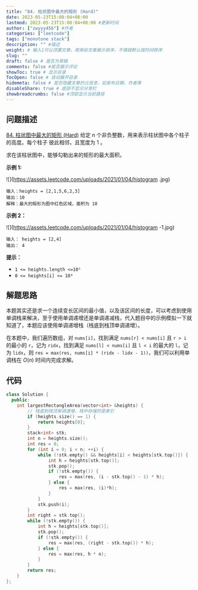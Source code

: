 ```yaml
---
title: "84. 柱状图中最大的矩形 (Hard)"
date: 2023-05-23T15:08:04+08:00
lastmod: 2023-05-23T15:08:04+08:00 #更新时间
author: ["zwyyy456"] #作者
categories: ["leetcode"]
tags: ["monotone stack"]
description: "" #描述
weight: # 输入1可以顶置文章，用来给文章展示排序，不填就默认按时间排序
slug: ""
draft: false # 是否为草稿
comments: false #是否展示评论
showToc: true # 显示目录
TocOpen: false # 自动展开目录
hidemeta: false # 是否隐藏文章的元信息，如发布日期、作者等
disableShare: true # 底部不显示分享栏
showbreadcrumbs: false #顶部显示当前路径
---
```

## 问题描述
[84. 柱状图中最大的矩形 (Hard)](https://leetcode.cn/problems/largest-rectangle-in-histogram/)
给定 n 个非负整数，用来表示柱状图中各个柱子的高度。每个柱子
彼此相邻，且宽度为 1 。

求在该柱状图中，能够勾勒出来的矩形的最大面积。

**示例 1:**

![](https://assets.leetcode.com/uploads/2021/01/04/histogram
.jpg)

```
输入：heights = [2,1,5,6,2,3]
输出：10
解释：最大的矩形为图中红色区域，面积为 10

```

**示例 2：**

![](https://assets.leetcode.com/uploads/2021/01/04/histogram
-1.jpg)

```
输入： heights = [2,4]
输出： 4
```

**提示：**

- `1 <= heights.length <=10⁵`
- `0 <= heights[i] <= 10⁴`

## 解题思路
本题其实还是求一个连续变长区间的最小值，以及该区间的长度，可以考虑到使用单调栈来解决，至于使用单调递增还是单调递减栈，代入题目中的示例模拟一下就知道了，本题应该使用单调递增栈（栈底到栈顶单调递增）。

在本题中，我们遍历数组，对 `nums[i]`，找到满足 `nums[r] < nums[i]` 且 `r > i` 的最小的 `r`，记为 `ridx`，找到满足 `nums[l] < nums[i]` 且 `l < i` 的最大的 `l`，记为 `lidx`，则 `res = max(res, nums[i] * (ridx - lidx - 1))`，我们可以利用单调栈在 $O(n)$ 时间内完成求解。

## 代码
```cpp
class Solution {
  public:
    int largestRectangleArea(vector<int> &heights) {
        // 栈底到栈顶单调递增，栈中存储的是索引
        if (heights.size() == 1) {
            return heights[0];
        }
        stack<int> stk;
        int n = heights.size();
        int res = 0;
        for (int i = 0; i < n; ++i) {
            while (!stk.empty() && heights[i] < heights[stk.top()]) {
                int h = heights[stk.top()];
                stk.pop();
                if (!stk.empty()) {
                    res = max(res, (i - stk.top() - 1) * h);
                } else {
                    res = max(res, (i)*h);
                }
            }
            stk.push(i);
        }
        int right = stk.top();
        while (!stk.empty()) {
            int h = heights[stk.top()];
            stk.pop();
            if (!stk.empty()) {
                res = max(res, (right - stk.top()) * h);
            } else {
                res = max(res, h * n);
            }
        }
        return res;
    }
};
```
